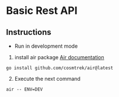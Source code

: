 # Basic Rest API

## Instructions

* Run in development mode

1. install air package [Air documentation](https://github.com/cosmtrek/air)

```
go install github.com/cosmtrek/air@latest
```

2. Execute the next command

```
air -- ENV=DEV
```
